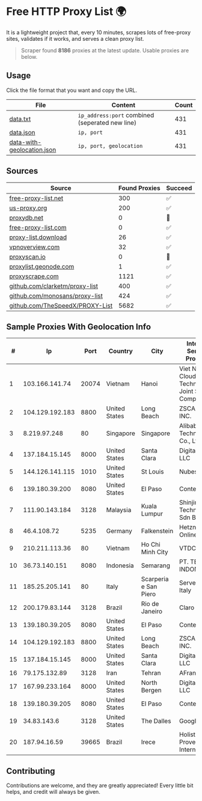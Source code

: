
# Free HTTP Proxy List 🌍

It is a lightweight project that, every 10 minutes, scrapes lots of free-proxy sites, validates if it works, and serves a clean proxy list.


> Scraper found **8186** proxies at the latest update. Usable proxies are below.

## Usage

Click the file format that you want and copy the URL.


|File|Content|Count|
|----|-------|-----|
|[data.txt](https://raw.githubusercontent.com/themiralay/Proxy-List-World/master/data.txt)|`ip_address:port` combined (seperated new line)|431|
|[data.json](https://raw.githubusercontent.com/themiralay/Proxy-List-World/master/data.json)|`ip, port`|431|
|[data-with-geolocation.json](https://raw.githubusercontent.com/themiralay/Proxy-List-World/master/data-with-geolocation.json)|`ip, port, geolocation`|431|

## Sources

|Source|Found Proxies|Succeed|
|------|-------------|-------|
|[free-proxy-list.net](https://free-proxy-list.net)|300|✅|
|[us-proxy.org](https://www.us-proxy.org)|200|✅|
|[proxydb.net](http://proxydb.net)|0|🚫|
|[free-proxy-list.com](https://free-proxy-list.com/?page=&port=&type%5B%5D=http&type%5B%5D=https&up_time=0&search=Search)|0|✅|
|[proxy-list.download](https://www.proxy-list.download/HTTP)|26|✅|
|[vpnoverview.com](https://vpnoverview.com/privacy/anonymous-browsing/free-proxy-servers)|32|✅|
|[proxyscan.io](https://www.proxyscan.io)|0|🚫|
|[proxylist.geonode.com](https://proxylist.geonode.com/api/proxy-list?limit=300&page=1&sort_by=lastChecked&sort_type=desc&protocols=http,https)|1|✅|
|[proxyscrape.com](https://api.proxyscrape.com/v2/?request=displayproxies&protocol=http&timeout=10000&country=all&ssl=all&anonymity=all)|1121|✅|
|[github.com/clarketm/proxy-list](https://raw.githubusercontent.com/clarketm/proxy-list/master/proxy-list-raw.txt)|400|✅|
|[github.com/monosans/proxy-list](https://raw.githubusercontent.com/monosans/proxy-list/main/proxies/http.txt)|424|✅|
|[github.com/TheSpeedX/PROXY-List](https://raw.githubusercontent.com/TheSpeedX/PROXY-List/master/http.txt)|5682|✅|


## Sample Proxies With Geolocation Info

|#|Ip|Port|Country|City|Internet Service Provider|
|-|--|----|-------|----|-------------------------|
|1|103.166.141.74|20074|Vietnam|Hanoi|Viet NAM Cloud Technology Joint Stock Company|
|2|104.129.192.183|8800|United States|Long Beach|ZSCALER, INC.|
|3|8.219.97.248|80|Singapore|Singapore|Alibaba (US) Technology Co., Ltd.|
|4|137.184.15.145|8000|United States|Santa Clara|DigitalOcean, LLC|
|5|144.126.141.115|1010|United States|St Louis|Nubes, LLC|
|6|139.180.39.200|8080|United States|El Paso|Conterra|
|7|111.90.143.184|3128|Malaysia|Kuala Lumpur|Shinjiru Technology Sdn Bhd|
|8|46.4.108.72|5235|Germany|Falkenstein|Hetzner Online GmbH|
|9|210.211.113.36|80|Vietnam|Ho Chi Minh City|VTDC|
|10|36.73.140.151|8080|Indonesia|Semarang|PT. TELKOM INDONESIA|
|11|185.25.205.141|80|Italy|Scarperia e San Piero|Servereasy Italy|
|12|200.179.83.144|3128|Brazil|Rio de Janeiro|Claro S.A.|
|13|139.180.39.205|8080|United States|El Paso|Conterra|
|14|104.129.192.183|8800|United States|Long Beach|ZSCALER, INC.|
|15|137.184.15.145|8000|United States|Santa Clara|DigitalOcean, LLC|
|16|79.175.132.89|3128|Iran|Tehran|AFranet Co|
|17|167.99.233.164|8000|United States|North Bergen|DigitalOcean, LLC|
|18|139.180.39.205|8080|United States|El Paso|Conterra|
|19|34.83.143.6|3128|United States|The Dalles|Google LLC|
|20|187.94.16.59|39665|Brazil|Irece|Holistica Provedor Internet Ltda|



## Contributing

Contributions are welcome, and they are greatly appreciated! Every
little bit helps, and credit will always be given.

